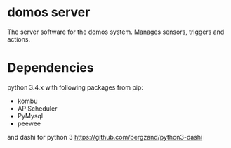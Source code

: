 domos server
============

The server software for the domos system. Manages sensors, triggers and actions.



Dependencies
============
python 3.4.x
with following packages from pip:
 *  kombu
 *  AP Scheduler
 *  PyMysql
 *  peewee
 
and dashi for python 3
https://github.com/bergzand/python3-dashi